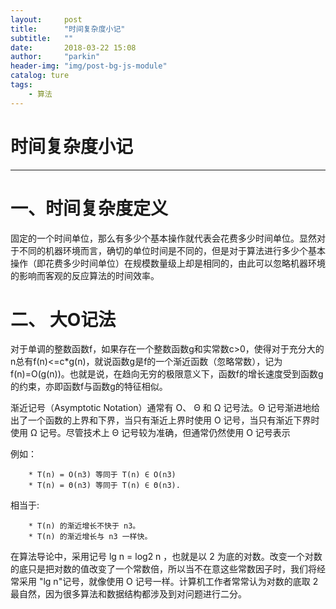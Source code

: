 ```yaml
---
layout:     post
title:      "时间复杂度小记"
subtitle:   ""
date:       2018-03-22 15:08
author:     "parkin"
header-img: "img/post-bg-js-module"
catalog: ture
tags:
    - 算法
---
```

# 时间复杂度小记

------


# 一、时间复杂度定义

固定的一个时间单位，那么有多少个基本操作就代表会花费多少时间单位。显然对于不同的机器环境而言，确切的单位时间是不同的，但是对于算法进行多少个基本操作（即花费多少时间单位）在规模数量级上却是相同的，由此可以忽略机器环境的影响而客观的反应算法的时间效率。

# 二、 大O记法

对于单调的整数函数f，如果存在一个整数函数g和实常数c>0，使得对于充分大的n总有f(n)<=c*g(n)，就说函数g是f的一个渐近函数（忽略常数），记为f(n)=O(g(n))。也就是说，在趋向无穷的极限意义下，函数f的增长速度受到函数g的约束，亦即函数f与函数g的特征相似。

渐近记号（Asymptotic Notation）通常有 O、 Θ 和 Ω 记号法。Θ 记号渐进地给出了一个函数的上界和下界，当只有渐近上界时使用 O 记号，当只有渐近下界时使用 Ω 记号。尽管技术上 Θ 记号较为准确，但通常仍然使用 O 记号表示

例如：
```
	* T(n) = O(n3) 等同于 T(n) ∈ O(n3)
	* T(n) = Θ(n3) 等同于 T(n) ∈ Θ(n3).
```

相当于:
```
	* T(n) 的渐近增长不快于 n3。
	* T(n) 的渐近增长与 n3 一样快。
```


在算法导论中，采用记号 lg n = log2 n ，也就是以 2 为底的对数。改变一个对数的底只是把对数的值改变了一个常数倍，所以当不在意这些常数因子时，我们将经常采用 "lg n"记号，就像使用 O 记号一样。计算机工作者常常认为对数的底取 2 最自然，因为很多算法和数据结构都涉及到对问题进行二分。





